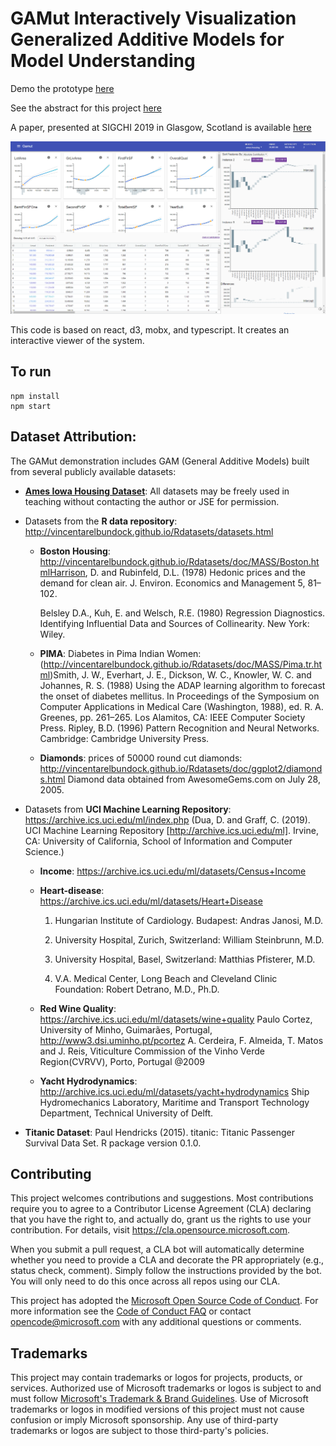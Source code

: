 # GAMut Interactively Visualization Generalized Additive Models for Model Understanding

Demo the prototype [here](https://microsoft.github.io/msrgamut)

See the abstract for this project [here](https://www.microsoft.com/en-us/research/project/msrgamut/)

A paper, presented at SIGCHI 2019 in Glasgow, Scotland is available [here](https://www.microsoft.com/en-us/research/publication/gamut-a-design-probe-to-understand-howdata-scientists-understand-machine-learning-models/)

![Alt](images/gamscreenshot.PNG 'Screenshot')

This code is based on react, d3, mobx, and typescript. It creates an interactive viewer of the system.

## To run

```
npm install
npm start
```

## Dataset Attribution:

The GAMut demonstration includes GAM (General Additive Models) built from several publicly available datasets:

-   **[Ames Iowa Housing Dataset](http://jse.amstat.org/v19n3/decock.pdf)**: All datasets may be freely used in teaching without contacting the author or JSE for permission.

-   Datasets from the **R data repository**: http://vincentarelbundock.github.io/Rdatasets/datasets.html

    -   **Boston Housing**: http://vincentarelbundock.github.io/Rdatasets/doc/MASS/Boston.htmlHarrison, D. and Rubinfeld, D.L. (1978) Hedonic prices and the demand for clean air. J. Environ. Economics and Management 5, 81–102.

        Belsley D.A., Kuh, E. and Welsch, R.E. (1980) Regression Diagnostics. Identifying Influential Data and Sources of Collinearity. New York: Wiley.

    -   **PIMA**: Diabetes in Pima Indian Women: (http://vincentarelbundock.github.io/Rdatasets/doc/MASS/Pima.tr.html)Smith, J. W., Everhart, J. E., Dickson, W. C., Knowler, W. C. and Johannes, R. S. (1988) Using the ADAP learning algorithm to forecast the onset of diabetes mellitus. In Proceedings of the Symposium on Computer Applications in Medical Care (Washington, 1988), ed. R. A. Greenes, pp. 261–265. Los Alamitos, CA: IEEE Computer Society Press.
        Ripley, B.D. (1996) Pattern Recognition and Neural Networks. Cambridge: Cambridge University Press.

    -   **Diamonds**: prices of 50000 round cut diamonds: http://vincentarelbundock.github.io/Rdatasets/doc/ggplot2/diamonds.html
        Diamond data obtained from AwesomeGems.com on July 28, 2005.

-   Datasets from **UCI Machine Learning Repository**: https://archive.ics.uci.edu/ml/index.php (Dua, D. and Graff, C. (2019). UCI Machine Learning Repository [http://archive.ics.uci.edu/ml]. Irvine, CA: University of California, School of Information and Computer Science.)

    -   **Income**: https://archive.ics.uci.edu/ml/datasets/Census+Income

    -   **Heart-disease**: https://archive.ics.uci.edu/ml/datasets/Heart+Disease

        1. Hungarian Institute of Cardiology. Budapest: Andras Janosi, M.D.

        2. University Hospital, Zurich, Switzerland: William Steinbrunn, M.D.

        3. University Hospital, Basel, Switzerland: Matthias Pfisterer, M.D.

        4. V.A. Medical Center, Long Beach and Cleveland Clinic Foundation: Robert Detrano, M.D., Ph.D.

    -   **Red Wine Quality**: https://archive.ics.uci.edu/ml/datasets/wine+quality
        Paulo Cortez, University of Minho, Guimarães, Portugal, http://www3.dsi.uminho.pt/pcortez
        A. Cerdeira, F. Almeida, T. Matos and J. Reis, Viticulture Commission of the Vinho Verde Region(CVRVV), Porto, Portugal
        @2009

    -   **Yacht Hydrodynamics**: http://archive.ics.uci.edu/ml/datasets/yacht+hydrodynamics
        Ship Hydromechanics Laboratory, Maritime and Transport Technology Department, Technical University of Delft.

-   **Titanic Dataset**: Paul Hendricks (2015). titanic: Titanic Passenger Survival Data Set. R package version 0.1.0.

## Contributing

This project welcomes contributions and suggestions. Most contributions require you to agree to a
Contributor License Agreement (CLA) declaring that you have the right to, and actually do, grant us
the rights to use your contribution. For details, visit https://cla.opensource.microsoft.com.

When you submit a pull request, a CLA bot will automatically determine whether you need to provide
a CLA and decorate the PR appropriately (e.g., status check, comment). Simply follow the instructions
provided by the bot. You will only need to do this once across all repos using our CLA.

This project has adopted the [Microsoft Open Source Code of Conduct](https://opensource.microsoft.com/codeofconduct/).
For more information see the [Code of Conduct FAQ](https://opensource.microsoft.com/codeofconduct/faq/) or
contact [opencode@microsoft.com](mailto:opencode@microsoft.com) with any additional questions or comments.

## Trademarks

This project may contain trademarks or logos for projects, products, or services. Authorized use of Microsoft
trademarks or logos is subject to and must follow
[Microsoft's Trademark & Brand Guidelines](https://www.microsoft.com/en-us/legal/intellectualproperty/trademarks/usage/general).
Use of Microsoft trademarks or logos in modified versions of this project must not cause confusion or imply Microsoft sponsorship.
Any use of third-party trademarks or logos are subject to those third-party's policies.
